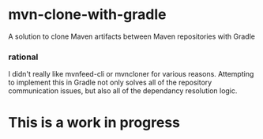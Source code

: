 # mvn-clone-with-gradle
A solution to clone Maven artifacts between Maven repositories with Gradle
### rational
I didn't really like mvnfeed-cli or mvncloner for various reasons.
Attempting to implement this in Gradle not only solves all of the
repository communication issues, but also all of the dependancy
resolution logic.
# This is a work in progress
